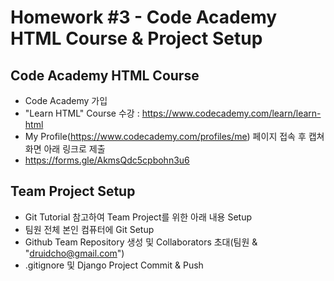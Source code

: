# Homework #3 - Code Academy HTML Course & Project Setup

## Code Academy HTML Course
- Code Academy 가입
- "Learn HTML" Course 수강 : https://www.codecademy.com/learn/learn-html
- My Profile(https://www.codecademy.com/profiles/me) 페이지 접속 후 캡쳐화면 아래 링크로 제출
- https://forms.gle/AkmsQdc5cpbohn3u6

## Team Project Setup
- Git Tutorial 참고하여 Team Project를 위한 아래 내용 Setup
- 팀원 전체 본인 컴퓨터에 Git Setup
- Github Team Repository 생성 및 Collaborators 초대(팀원 & "druidcho@gmail.com")
- .gitignore 및 Django Project Commit & Push
